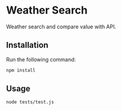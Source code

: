 # Weather Search
Weather search and compare value with API.

## Installation

Run the following command:

```bash
npm install
```

## Usage

```bash
node tests/test.js
```
